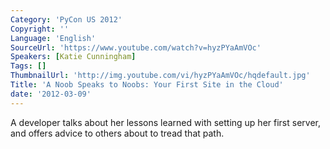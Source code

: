 ```yaml
---
Category: 'PyCon US 2012'
Copyright: ''
Language: 'English'
SourceUrl: 'https://www.youtube.com/watch?v=hyzPYaAmVOc'
Speakers: [Katie Cunningham]
Tags: []
ThumbnailUrl: 'http://img.youtube.com/vi/hyzPYaAmVOc/hqdefault.jpg'
Title: 'A Noob Speaks to Noobs: Your First Site in the Cloud'
date: '2012-03-09'
---
```

A developer talks about her lessons learned with setting up her first server,
and offers advice to others about to tread that path.
